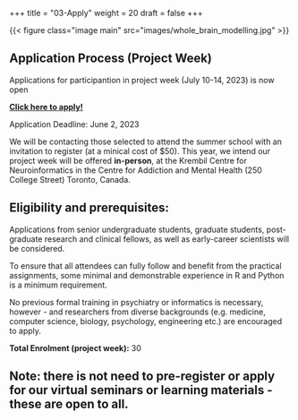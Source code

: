 +++
title = "03-Apply"
weight = 20
draft = false
+++

{{< figure class="image main" src="images/whole_brain_modelling.jpg" >}}

## Application Process (Project Week)

Applications for participantion in project week (July 10-14, 2023) is now open

[**Click here to apply!**](https://edc.camhx.ca/redcap/surveys/?s=93TWAP7HMXAFANEC)

Application Deadline: June 2, 2023

We will be contacting those selected to attend the summer school with an invitation to register (at a minical cost of $50). This year, we intend our project week will be offered **in-person**, at the Krembil Centre for Neuroinformatics in the Centre for Addiction and Mental Health (250 College Street) Toronto, Canada.


## Eligibility and prerequisites: 

Applications from senior undergraduate students, graduate students, post-graduate research and clinical fellows, as well as early-career scientists will be considered. 

To ensure that all attendees can fully follow and benefit from the practical assignments, some minimal and demonstrable experience in R and Python is a minimum requirement. 

No previous formal training in psychiatry or informatics is necessary, however - and researchers from diverse backgrounds (e.g. medicine, computer science, biology, psychology, engineering etc.) are encouraged to apply.


**Total Enrolment (project week):** 30 

## Note: there is not need to pre-register or apply for our virtual seminars or learning materials - these are open to all.

